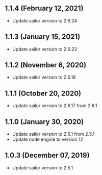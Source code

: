 ## 1.1.4 (February 12, 2021)

* Update sailor version to 2.6.24

## 1.1.3 (January 15, 2021)

* Update sailor version to 2.6.23

## 1.1.2 (November 6, 2020)

* Update sailor version to 2.6.18

## 1.1.1 (October 20, 2020)

* Update sailor version to 2.6.17 from 2.6.1

## 1.1.0 (January 30, 2020)

* Update sailor version to 2.6.1 from 2.5.1
* Update node engine to version 12

## 1.0.3 (December 07, 2019)

* Update sailor version to 2.5.1
